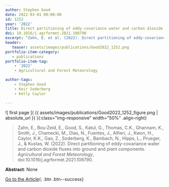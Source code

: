 ```yaml
---
author: Stephen Good
date: 2022-03-01 00:00:00
id: 1252
year: '2022'
title: Direct partitioning of eddy-covariance water and carbon dioxide fluxes into ground and plant components
doi: 10.1016/j.agrformet.2021.108790
excerpt: "Zahn, E. et al. (2022). Direct partitioning of eddy-covariance water and carbon dioxide fluxes into ground and plant components. _Agricultural and Forest Meteorology_, doi:10.1016/j.agrformet.2021.108790."
header:
   teaser: assets/images/publications/Good2022_1252.png
portfolio-item-category:
   - publications
portfolio-item-tag:
    - '2022'
    - Agricultural and Forest Meteorology

author-tags:
    - Stephen Good
    - Keir Soderberg
    - Kelly Caylor

---
```


![ first page ]( {{ assets/images/publications/Good2022_1252_figure.png | absolute_url }} ){:class="img-responsive" width="50%" .align-right}

> Zahn, E., Bou‐Zeid, E., Good, S., Katul, G., Thomas, C.K., Ghannam, K., Smith, J., Chamecki, M., Dias, N., Fuentes, J., Alfieri, J., Kwon, H., Caylor, K.K., Gao, Z., Soderberg, K., Bambach, N., Hipps, L., Prueger, J., & Kustas, W. (2022). Direct partitioning of eddy-covariance water and carbon dioxide fluxes into ground and plant components. _Agricultural and Forest Meteorology_, doi:10.1016/j.agrformet.2021.108790.

**Abstract**: None

[Go to the Article](https://www.doi.org/10.1016/j.agrformet.2021.108790){: .btn .btn--success}